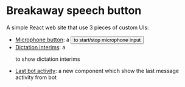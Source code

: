 # Breakaway speech button

A simple React web site that use 3 pieces of custom UIs:

- [Microphone button](src/CustomMicrophoneButton.js): a <button> to start/stop microphone input
- [Dictation interims](src/CustomDictationInterims.js): a <p> to show dictation interims
- [Last bot activity](src/LastBotActivity.js): a new component which show the last message activity from bot
